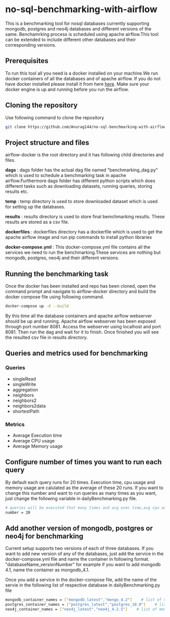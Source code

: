 # no-sql-benchmarking-with-airflow
This is a benchmarking tool for nosql databases currently supporting mongodb, postgres and neo4j databases and different versions of the same.
Benchamrking process is scheduled using apache airflow.This tool can be extended to include different other databases and their corresponding versions.

## Prerequisites 
To run this tool all you need is a docker installed on your machine.We run docker containers of all the databases and of apache airflow. If you do not have docker installed please install it from here [here](https://www.docker.com/products/docker-desktop). Make sure your docker engine is up and running before you run the airflow.

## Cloning the repository
Use following command to clone the repository
```` bash
git clone https://github.com/Anurag144/no-sql-benchmarking-with-airflow.git
````

## Project structure and files
airflow-docker is the root directory and it has following child directories and files.

**dags** : dags folder has the actual dag file named "benchmarking_dag.py" which is used to schedule a benchmarking task in apache airflow.Furthermore dags folder has different python scripts which does different tasks such as downloading datasets, running queries, storing results etc.

**temp** : temp directory is used to store downloaded dataset which is used for setting up the databases.

**results** : results directory is used to store final bemchmarking results. These results are stored as a csv file.

**dockerfiles** : dockerfiles directory has a dockerfile which is used to get the apache airflow image and run pip commands to install python libraries

**docker-compose.yml** : This docker-compose.yml file contains all the services we need to run the benchmarking.These services are nothing but mongodb, postgres, neo4j and their different versions.


## Running the benchmarking task
Once the docker has been installed and repo has been cloned, open the command prompt and navigate to airflow-docker directory and build the docker compose file using following command.
```` bash
docker-compose up -d --build
````
By this time all the database containers and apache airflow webserver should be up and running.
Apache airflow webserver has been exposed through port number 8081. Access the webserver using localhost and port 8081.
Then run the dag and wait for it to finish. Once finished you will see the resulted csv file in results directory.

## Queries and metrics used for benchmarking

### Queries
- singleRead
- singleWrite
- aggregation
- neighbors
- neighbors2
- neighbors2data
- shortestPath

### Metrics
- Average Execution time
- Average CPU usage
- Average Memory usage

## Configure number of times you want to run each query
By default each query    runs for 20 times. Execution time, cpu usage and memory usage are calulated as the average of these 20 runs.
If you want to change this number and want to run queries as many times as you want, just change the following variable in dailyBenchmarking.py file.
```` bash
# queries will be executed that many times and avg exec time,avg cpu and avg memory is returned
number = 20
````

## Add another version of mongodb, postgres or neo4j for benchmarking
Current setup supports two versions of each of three databases. If you want to add new version of any of the databases, just add the service in the docker-compose.yml file and name the container in following format.
"databaseName_versionNumber" for example if you want to add mongodb 4.1, name the container as mongodb_4.1.

Once you add a service in the docker-compose file, add the name of the servie in the following list of respective database in dailyBenchmarking.py file
```` bash
mongodb_container_names = ["mongodb_latest","mongo_4.2"]    # list of mongodb container names
postgres_container_names = ["postgres_latest","postgres_10.0"]    # list of mongodb container names
neo4j_container_names = ["neo4j_latest","neo4j_4.2.5"]    # list of mongodb container names
````